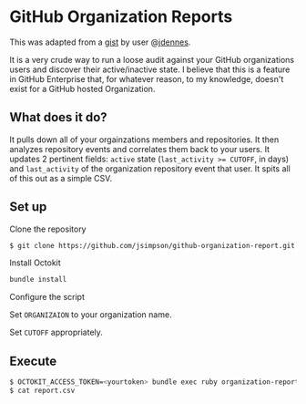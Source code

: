 # GitHub Organization Reports

This was adapted from a [gist](https://gist.github.com/jdennes/11404512) by user @[jdennes](https://github.com/jdennes).

It is a very crude way to run a loose audit against your GitHub organizations users and discover their active/inactive state. I believe that this is a feature in GitHub Enterprise that, for whatever reason, to my knowledge, doesn't exist for a GitHub hosted Organization.

## What does it do?

It pulls down all of your orgainzations members and repositories. It then analyzes repository events and correlates them back to your users. It updates 2 pertinent fields: `active` state (`last_activity >= CUTOFF`, in days) and `last_activity` of the organization repository event that user. It spits all of this out as a simple CSV.

## Set up

Clone the repository

```bash
$ git clone https://github.com/jsimpson/github-organization-report.git .; cd github-organization-report
```

Install Octokit

```bash
bundle install
```

Configure the script

Set `ORGANIZAION` to your organization name.

Set `CUTOFF` appropriately.

## Execute

```bash
$ OCTOKIT_ACCESS_TOKEN=<yourtoken> bundle exec ruby organization-reports.rb
$ cat report.csv
```

